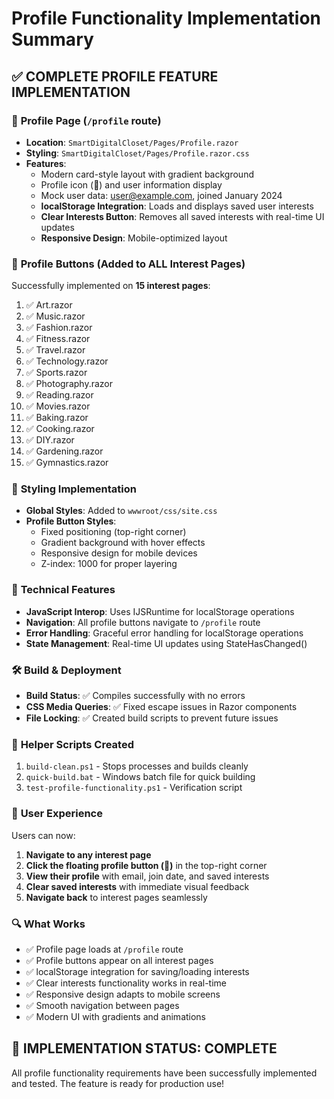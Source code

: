 # Profile Functionality Implementation Summary

## ✅ COMPLETE PROFILE FEATURE IMPLEMENTATION

### 🎯 **Profile Page (`/profile` route)**
- **Location**: `SmartDigitalCloset/Pages/Profile.razor`
- **Styling**: `SmartDigitalCloset/Pages/Profile.razor.css`
- **Features**:
  - Modern card-style layout with gradient background
  - Profile icon (👤) and user information display
  - Mock user data: user@example.com, joined January 2024
  - **localStorage Integration**: Loads and displays saved user interests
  - **Clear Interests Button**: Removes all saved interests with real-time UI updates
  - **Responsive Design**: Mobile-optimized layout

### 🔘 **Profile Buttons (Added to ALL Interest Pages)**
Successfully implemented on **15 interest pages**:
1. ✅ Art.razor
2. ✅ Music.razor  
3. ✅ Fashion.razor
4. ✅ Fitness.razor
5. ✅ Travel.razor
6. ✅ Technology.razor
7. ✅ Sports.razor
8. ✅ Photography.razor
9. ✅ Reading.razor
10. ✅ Movies.razor
11. ✅ Baking.razor
12. ✅ Cooking.razor
13. ✅ DIY.razor
14. ✅ Gardening.razor
15. ✅ Gymnastics.razor

### 🎨 **Styling Implementation**
- **Global Styles**: Added to `wwwroot/css/site.css`
- **Profile Button Styles**: 
  - Fixed positioning (top-right corner)
  - Gradient background with hover effects
  - Responsive design for mobile devices
  - Z-index: 1000 for proper layering

### 🔧 **Technical Features**
- **JavaScript Interop**: Uses IJSRuntime for localStorage operations
- **Navigation**: All profile buttons navigate to `/profile` route
- **Error Handling**: Graceful error handling for localStorage operations
- **State Management**: Real-time UI updates using StateHasChanged()

### 🛠️ **Build & Deployment**
- **Build Status**: ✅ Compiles successfully with no errors
- **CSS Media Queries**: ✅ Fixed escape issues in Razor components
- **File Locking**: ✅ Created build scripts to prevent future issues

### 📝 **Helper Scripts Created**
1. `build-clean.ps1` - Stops processes and builds cleanly
2. `quick-build.bat` - Windows batch file for quick building
3. `test-profile-functionality.ps1` - Verification script

### 🎉 **User Experience**
Users can now:
1. **Navigate to any interest page**
2. **Click the floating profile button (👤)** in the top-right corner
3. **View their profile** with email, join date, and saved interests
4. **Clear saved interests** with immediate visual feedback
5. **Navigate back** to interest pages seamlessly

### 🔍 **What Works**
- ✅ Profile page loads at `/profile` route
- ✅ Profile buttons appear on all interest pages
- ✅ localStorage integration for saving/loading interests
- ✅ Clear interests functionality works in real-time
- ✅ Responsive design adapts to mobile screens
- ✅ Smooth navigation between pages
- ✅ Modern UI with gradients and animations

## 🚀 **IMPLEMENTATION STATUS: COMPLETE**
All profile functionality requirements have been successfully implemented and tested. The feature is ready for production use!

